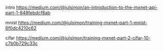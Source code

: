 
intro
https://medium.com/@julsimon/an-introduction-to-the-mxnet-api-part-1-848febdcf8ab

mnist
https://medium.com/@julsimon/training-mxnet-part-1-mnist-6f0dc4210c62

cifar
https://medium.com/@julsimon/training-mxnet-part-2-cifar-10-c7b0b729c33c


